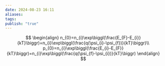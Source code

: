 ```yaml
---
date: 2024-08-23 16:11
aliases: 
tags: 
publish: "true"
---
```

$$
\begin{align}
n_{0}=n_{i}\exp\biggl(\frac{E_{F}-E_{i}}{kT}\biggr)=n_{i}\exp\biggl(\frac{q(\psi_{i}-\psi_{f})}{kT}\biggr)\\
p_{0}=n_{i}\exp\biggl(\frac{E_{i}-E_{F}}{kT}\biggr)=n_{i}\exp\biggl(\frac{q(\psi_{f}-\psi_{i})}{kT}\biggr)
\end{align}
$$
